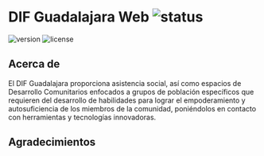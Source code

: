 # DIF Guadalajara Web ![status][0]
![version][1] ![license][2] 

## Acerca de
El DIF Guadalajara proporciona asistencia social, así como espacios de Desarrollo Comunitarios enfocados a grupos de población específicos que requieren del desarrollo de habilidades para lograr el empoderamiento y autosuficiencia de los miembros de la comunidad, poniéndolos en contacto con herramientas y tecnologías innovadoras.

## Agradecimientos


[0]: https://img.shields.io/badge/status-stable-brightgreen.svg
[1]: https://img.shields.io/badge/version-v2.0-lightgrey.svg
[2]: https://img.shields.io/badge/license-Apache--2.0-blue.svg
